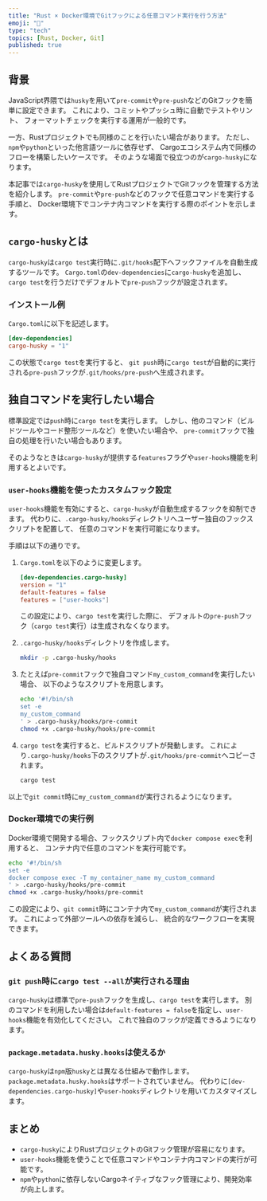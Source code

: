 ```yaml
---
title: "Rust × Docker環境でGitフックによる任意コマンド実行を行う方法"
emoji: "🌟"
type: "tech"
topics: [Rust, Docker, Git]
published: true
---
```


## 背景

JavaScript界隈では`husky`を用いて`pre-commit`や`pre-push`などのGitフックを簡単に設定できます。
これにより、コミットやプッシュ時に自動でテストやリント、
フォーマットチェックを実行する運用が一般的です。

一方、Rustプロジェクトでも同様のことを行いたい場合があります。
ただし、`npm`や`python`といった他言語ツールに依存せず、
Cargoエコシステム内で同様のフローを構築したいケースです。
そのような場面で役立つのが`cargo-husky`になります。

本記事では`cargo-husky`を使用してRustプロジェクトでGitフックを管理する方法を紹介します。
`pre-commit`や`pre-push`などのフックで任意コマンドを実行する手順と、
Docker環境下でコンテナ内コマンドを実行する際のポイントを示します。

## `cargo-husky`とは

`cargo-husky`は`cargo test`実行時に`.git/hooks`配下へフックファイルを自動生成するツールです。
`Cargo.toml`の`dev-dependencies`に`cargo-husky`を追加し、
`cargo test`を行うだけでデフォルトで`pre-push`フックが設定されます。

### インストール例

`Cargo.toml`に以下を記述します。

```toml
[dev-dependencies]
cargo-husky = "1"
```

この状態で`cargo test`を実行すると、
`git push`時に`cargo test`が自動的に実行される`pre-push`フックが`.git/hooks/pre-push`へ生成されます。

## 独自コマンドを実行したい場合

標準設定では`push`時に`cargo test`を実行します。
しかし、他のコマンド（ビルドツールやコード整形ツールなど）を使いたい場合や、
`pre-commit`フックで独自の処理を行いたい場合もあります。

そのようなときは`cargo-husky`が提供する`features`フラグや`user-hooks`機能を利用するとよいです。

### `user-hooks`機能を使ったカスタムフック設定

`user-hooks`機能を有効にすると、`cargo-husky`が自動生成するフックを抑制できます。
代わりに、`.cargo-husky/hooks`ディレクトリへユーザー独自のフックスクリプトを配置して、
任意のコマンドを実行可能になります。

手順は以下の通りです。

1. `Cargo.toml`を以下のように変更します。

    ```toml
    [dev-dependencies.cargo-husky]
    version = "1"
    default-features = false
    features = ["user-hooks"]
    ```

    この設定により、`cargo test`を実行した際に、
    デフォルトの`pre-push`フック（`cargo test`実行）は生成されなくなります。

2. `.cargo-husky/hooks`ディレクトリを作成します。

    ```bash
    mkdir -p .cargo-husky/hooks
    ```

3. たとえば`pre-commit`フックで独自コマンド`my_custom_command`を実行したい場合、
   以下のようなスクリプトを用意します。

    ```bash
    echo '#!/bin/sh
    set -e
    my_custom_command
    ' > .cargo-husky/hooks/pre-commit
    chmod +x .cargo-husky/hooks/pre-commit
    ```

4. `cargo test`を実行すると、ビルドスクリプトが発動します。
   これにより`.cargo-husky/hooks`下のスクリプトが`.git/hooks/pre-commit`へコピーされます。

    ```bash
    cargo test
    ```

以上で`git commit`時に`my_custom_command`が実行されるようになります。

### Docker環境での実行例

Docker環境で開発する場合、フックスクリプト内で`docker compose exec`を利用すると、
コンテナ内で任意のコマンドを実行可能です。

```bash
echo '#!/bin/sh
set -e
docker compose exec -T my_container_name my_custom_command
' > .cargo-husky/hooks/pre-commit
chmod +x .cargo-husky/hooks/pre-commit
```

この設定により、`git commit`時にコンテナ内で`my_custom_command`が実行されます。
これによって外部ツールへの依存を減らし、
統合的なワークフローを実現できます。

## よくある質問

### `git push`時に`cargo test --all`が実行される理由

`cargo-husky`は標準で`pre-push`フックを生成し、`cargo test`を実行します。
別のコマンドを利用したい場合は`default-features = false`を指定し、`user-hooks`機能を有効化してください。
これで独自のフックが定義できるようになります。

### `package.metadata.husky.hooks`は使えるか

`cargo-husky`は`npm`版`husky`とは異なる仕組みで動作します。
`package.metadata.husky.hooks`はサポートされていません。
代わりに`[dev-dependencies.cargo-husky]`や`user-hooks`ディレクトリを用いてカスタマイズします。

## まとめ

- `cargo-husky`によりRustプロジェクトのGitフック管理が容易になります。
- `user-hooks`機能を使うことで任意コマンドやコンテナ内コマンドの実行が可能です。
- `npm`や`python`に依存しないCargoネイティブなフック管理により、開発効率が向上します。
